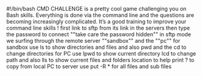 #!/bin/bash
CMD CHALLENGE is a pretty cool game challenging you on Bash skills. Everything is done via the command line and the questions are becoming increasingly complicated. It’s a good training to improve your command line skills !
first link to sftp from its link in the servers 
then type the password to connect ""take care the password hidden""
in sftp mode we surfing through the remote server ""sandbox"" and the ""pc"" for sandbox use ls to show directories and files and also pwd and the cd to change directories
for PC use lpwd to show current directory    lcd to change path  and also lls to show current files and folders location 
to help print ?
to copy from local PC to server use put -R * for all files and sub files
